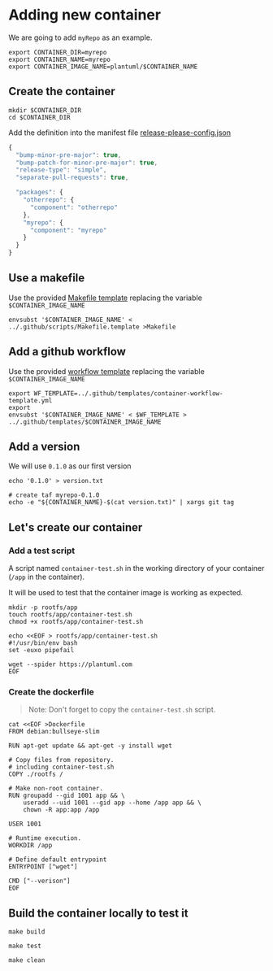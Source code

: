 # Adding new container

We are going to add `myRepo` as an example.

```shell
export CONTAINER_DIR=myrepo
export CONTAINER_NAME=myrepo
export CONTAINER_IMAGE_NAME=plantuml/$CONTAINER_NAME
```

## Create the container

```shell
mkdir $CONTAINER_DIR
cd $CONTAINER_DIR
```

Add the definition into the manifest file [release-please-config.json](./release-please-config.json)
```js
{
  "bump-minor-pre-major": true,
  "bump-patch-for-minor-pre-major": true,
  "release-type": "simple",
  "separate-pull-requests": true,

  "packages": {
    "otherrepo": {
      "component": "otherrepo"
    },
    "myrepo": {
      "component": "myrepo"
    }
  }
}
```

## Use a makefile

Use the provided [Makefile template](.github/templates/Makefile.template) replacing the variable `$CONTAINER_IMAGE_NAME` 

```shell
envsubst '$CONTAINER_IMAGE_NAME' < ../.github/scripts/Makefile.template >Makefile
```

## Add a github workflow

Use the provided [workflow template](.github/templates/container-workflow-template.yml) replacing the variable `$CONTAINER_IMAGE_NAME` 

```shell
export WF_TEMPLATE=../.github/templates/container-workflow-template.yml
export 
envsubst '$CONTAINER_IMAGE_NAME' < $WF_TEMPLATE > ../.github/templates/$CONTAINER_IMAGE_NAME
```

## Add a version

We will use `0.1.0` as our first version

```shell
echo '0.1.0' > version.txt

# create taf myrepo-0.1.0
echo -e "${CONTAINER_NAME}-$(cat version.txt)" | xargs git tag
```

## Let's create our container

### Add a test script

A script named `container-test.sh` in the working directory of your container (`/app` in the container).

It will be used to test that the container image is working as expected.

```shell
mkdir -p rootfs/app
touch rootfs/app/container-test.sh
chmod +x rootfs/app/container-test.sh

echo <<EOF > rootfs/app/container-test.sh
#!/usr/bin/env bash
set -euxo pipefail

wget --spider https://plantuml.com
EOF
```

### Create the dockerfile

> Note: Don't forget to copy the `container-test.sh` script.

```shell
cat <<EOF >Dockerfile
FROM debian:bullseye-slim

RUN apt-get update && apt-get -y install wget

# Copy files from repository. 
# including container-test.sh
COPY ./rootfs /

# Make non-root container.
RUN groupadd --gid 1001 app && \
    useradd --uid 1001 --gid app --home /app app && \
    chown -R app:app /app

USER 1001

# Runtime execution.
WORKDIR /app

# Define default entrypoint
ENTRYPOINT ["wget"]

CMD ["--verison"]
EOF
```

## Build the container locally to test it

```shell
make build
```

```shell
make test
```

```shell
make clean
```
